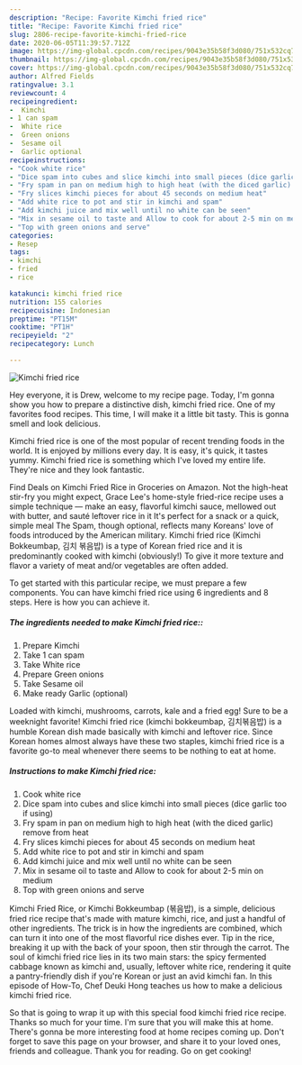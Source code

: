 ```yaml
---
description: "Recipe: Favorite Kimchi fried rice"
title: "Recipe: Favorite Kimchi fried rice"
slug: 2806-recipe-favorite-kimchi-fried-rice
date: 2020-06-05T11:39:57.712Z
image: https://img-global.cpcdn.com/recipes/9043e35b58f3d080/751x532cq70/kimchi-fried-rice-recipe-main-photo.jpg
thumbnail: https://img-global.cpcdn.com/recipes/9043e35b58f3d080/751x532cq70/kimchi-fried-rice-recipe-main-photo.jpg
cover: https://img-global.cpcdn.com/recipes/9043e35b58f3d080/751x532cq70/kimchi-fried-rice-recipe-main-photo.jpg
author: Alfred Fields
ratingvalue: 3.1
reviewcount: 4
recipeingredient:
-  Kimchi
- 1 can spam
-  White rice
-  Green onions
-  Sesame oil
-  Garlic optional
recipeinstructions:
- "Cook white rice"
- "Dice spam into cubes and slice kimchi into small pieces (dice garlic too if using)"
- "Fry spam in pan on medium high to high heat (with the diced garlic) remove from heat"
- "Fry slices kimchi pieces for about 45 seconds on medium heat"
- "Add white rice to pot and stir in kimchi and spam"
- "Add kimchi juice and mix well until no white can be seen"
- "Mix in sesame oil to taste and Allow to cook for about 2-5 min on medium"
- "Top with green onions and serve"
categories:
- Resep
tags:
- kimchi
- fried
- rice

katakunci: kimchi fried rice
nutrition: 155 calories
recipecuisine: Indonesian
preptime: "PT15M"
cooktime: "PT1H"
recipeyield: "2"
recipecategory: Lunch

---
```



![Kimchi fried rice](https://img-global.cpcdn.com/recipes/9043e35b58f3d080/751x532cq70/kimchi-fried-rice-recipe-main-photo.jpg)

Hey everyone, it is Drew, welcome to my recipe page. Today, I'm gonna show you how to prepare a distinctive dish, kimchi fried rice. One of my favorites food recipes. This time, I will make it a little bit tasty. This is gonna smell and look delicious.

Kimchi fried rice is one of the most popular of recent trending foods in the world. It is enjoyed by millions every day. It is easy, it's quick, it tastes yummy. Kimchi fried rice is something which I've loved my entire life. They're nice and they look fantastic.

Find Deals on Kimchi Fried Rice in Groceries on Amazon. Not the high-heat stir-fry you might expect, Grace Lee&#39;s home-style fried-rice recipe uses a simple technique — make an easy, flavorful kimchi sauce, mellowed out with butter, and sauté leftover rice in it It&#39;s perfect for a snack or a quick, simple meal The Spam, though optional, reflects many Koreans&#39; love of foods introduced by the American military. Kimchi fried rice (Kimchi Bokkeumbap, 김치 볶음밥) is a type of Korean fried rice and it is predominantly cooked with kimchi (obviously!) To give it more texture and flavor a variety of meat and/or vegetables are often added.


To get started with this particular recipe, we must prepare a few components. You can have kimchi fried rice using 6 ingredients and 8 steps. Here is how you can achieve it.

##### The ingredients needed to make Kimchi fried rice::

1. Prepare  Kimchi
1. Take 1 can spam
1. Take  White rice
1. Prepare  Green onions
1. Take  Sesame oil
1. Make ready  Garlic (optional)


Loaded with kimchi, mushrooms, carrots, kale and a fried egg! Sure to be a weeknight favorite! Kimchi fried rice (kimchi bokkeumbap, 김치볶음밥) is a humble Korean dish made basically with kimchi and leftover rice. Since Korean homes almost always have these two staples, kimchi fried rice is a favorite go-to meal whenever there seems to be nothing to eat at home. 

##### Instructions to make Kimchi fried rice:

1. Cook white rice
1. Dice spam into cubes and slice kimchi into small pieces (dice garlic too if using)
1. Fry spam in pan on medium high to high heat (with the diced garlic) remove from heat
1. Fry slices kimchi pieces for about 45 seconds on medium heat
1. Add white rice to pot and stir in kimchi and spam
1. Add kimchi juice and mix well until no white can be seen
1. Mix in sesame oil to taste and Allow to cook for about 2-5 min on medium
1. Top with green onions and serve


Kimchi Fried Rice, or Kimchi Bokkeumbap (볶음밥), is a simple, delicious fried rice recipe that&#39;s made with mature kimchi, rice, and just a handful of other ingredients. The trick is in how the ingredients are combined, which can turn it into one of the most flavorful rice dishes ever. Tip in the rice, breaking it up with the back of your spoon, then stir through the carrot. The soul of kimchi fried rice lies in its two main stars: the spicy fermented cabbage known as kimchi and, usually, leftover white rice, rendering it quite a pantry-friendly dish if you&#39;re Korean or just an avid kimchi fan. In this episode of How-To, Chef Deuki Hong teaches us how to make a delicious kimchi fried rice. 

So that is going to wrap it up with this special food kimchi fried rice recipe. Thanks so much for your time. I'm sure that you will make this at home. There's gonna be more interesting food at home recipes coming up. Don't forget to save this page on your browser, and share it to your loved ones, friends and colleague. Thank you for reading. Go on get cooking!
